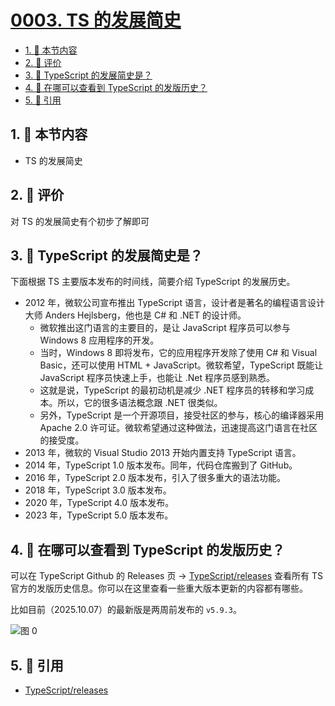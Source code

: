 # [0003. TS 的发展简史](https://github.com/tnotesjs/TNotes.typescript/tree/main/notes/0003.%20TS%20%E7%9A%84%E5%8F%91%E5%B1%95%E7%AE%80%E5%8F%B2)

<!-- region:toc -->

- [1. 🎯 本节内容](#1--本节内容)
- [2. 🫧 评价](#2--评价)
- [3. 🤔 TypeScript 的发展简史是？](#3--typescript-的发展简史是)
- [4. 🤔 在哪可以查看到 TypeScript 的发版历史？](#4--在哪可以查看到-typescript-的发版历史)
- [5. 🔗 引用](#5--引用)

<!-- endregion:toc -->

## 1. 🎯 本节内容

- TS 的发展简史

## 2. 🫧 评价

对 TS 的发展简史有个初步了解即可

## 3. 🤔 TypeScript 的发展简史是？

下面根据 TS 主要版本发布的时间线，简要介绍 TypeScript 的发展历史。

- 2012 年，微软公司宣布推出 TypeScript 语言，设计者是著名的编程语言设计大师 Anders Hejlsberg，他也是 C# 和 .NET 的设计师。
  - 微软推出这门语言的主要目的，是让 JavaScript 程序员可以参与 Windows 8 应用程序的开发。
  - 当时，Windows 8 即将发布，它的应用程序开发除了使用 C# 和 Visual Basic，还可以使用 HTML + JavaScript。微软希望，TypeScript 既能让 JavaScript 程序员快速上手，也能让 .Net 程序员感到熟悉。
  - 这就是说，TypeScript 的最初动机是减少 .NET 程序员的转移和学习成本。所以，它的很多语法概念跟 .NET 很类似。
  - 另外，TypeScript 是一个开源项目，接受社区的参与，核心的编译器采用 Apache 2.0 许可证。微软希望通过这种做法，迅速提高这门语言在社区的接受度。
- 2013 年，微软的 Visual Studio 2013 开始内置支持 TypeScript 语言。
- 2014 年，TypeScript 1.0 版本发布。同年，代码仓库搬到了 GitHub。
- 2016 年，TypeScript 2.0 版本发布，引入了很多重大的语法功能。
- 2018 年，TypeScript 3.0 版本发布。
- 2020 年，TypeScript 4.0 版本发布。
- 2023 年，TypeScript 5.0 版本发布。

## 4. 🤔 在哪可以查看到 TypeScript 的发版历史？

可以在 TypeScript Github 的 Releases 页 -> [TypeScript/releases][1] 查看所有 TS 官方的发版历史信息。你可以在这里查看一些重大版本更新的内容都有哪些。

比如目前（2025.10.07）的最新版是两周前发布的 `v5.9.3`。

![图 0](https://cdn.jsdelivr.net/gh/tnotesjs/imgs@main/2025-10-07-21-27-22.png)

## 5. 🔗 引用

- [TypeScript/releases][1]

[1]: https://github.com/microsoft/TypeScript/releases

